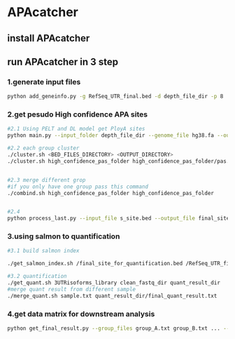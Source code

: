 # APAcatcher
## install APAcatcher
## run APAcatcher in 3 step
### 1.generate input files
```bash
python add_geneinfo.py -g RefSeq_UTR_final.bed -d depth_file_dir -p 8
```
### 2.get pesudo High confidence APA sites
```bash
#2.1 Using PELT and DL model get PloyA sites
python main.py --input_folder depth_file_dir --genome_file hg38.fa --output_folder high_confidence_pas_folder --tpm_threshold 1 --length_threshold 100  --penalty 50 --min_size 30 --num_processes 8

#2.2 each group cluster
./cluster.sh <BED_FILES_DIRECTORY> <OUTPUT_DIRECTORY>
./cluster.sh high_confidence_pas_folder high_confidence_pas_folder/pas.bed


#2.3 merge different grop
#if you only have one group pass this command
./combind.sh high_confidence_pas_folder high_confidence_pas_folder


#2.4 
python process_last.py --input_file s_site.bed --output_file final_site_for_quantification.bed

```
### 3.using salmon to quantification

```bash
#3.1 build salmon index

./get_salmon_index.sh /final_site_for_quantification.bed /RefSeq_UTR_final.bed /RefSeq_UTR_lastexon_final.bed /hg38.fa /quant_result/3UTRisoforms_sequences.fa /mnt/pengc/APA_project/alogrithm/single_cell/quant_result/3UTRisoforms_library

#3.2 quantification
./get_quant.sh 3UTRisoforms_library clean_fastq_dir quant_result_dir
#merge quant result from different sample
./merge_quant.sh sample.txt quant_result_dir/final_quant_result.txt

```

### 4.get data matrix for downstream analysis
```bash
python get_final_result.py --group_files group_A.txt group_B.txt ... --merge_file final_quant_result.txt --output_dir final_result 
```

